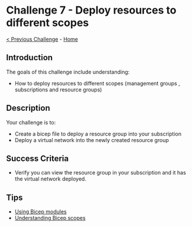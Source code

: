 # Challenge 7 - Deploy resources to different scopes

[< Previous Challenge](./Bicep-Challenge-07.md) - [Home](../readme.md)

## Introduction

The goals of this challenge include understanding:
- How to deploy resources to different scopes (management groups , subscriptions and resource groups)

## Description

Your challenge is to:

- Create a bicep file to deploy a resource group into your subscription
- Deploy a virtual network into the newly created resource group

## Success Criteria

- Verify you can view the resource group in your subscription and it has the virtual network deployed.

## Tips

- [Using Bicep modules](https://docs.microsoft.com/en-us/azure/azure-resource-manager/bicep/modules)
-  [Understanding Bicep scopes](https://docs.microsoft.com/en-us/azure/azure-resource-manager/bicep/deploy-to-subscription?tabs=azure-cli)
